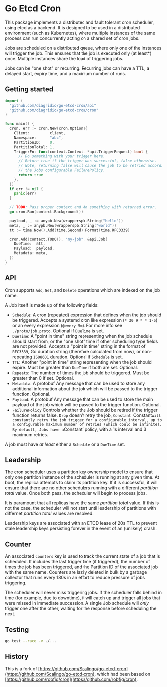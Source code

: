 # Go Etcd Cron

This package implements a distributed and fault tolerant cron scheduler, using etcd as a backend.
It is designed to be used in a distributed environment (such as Kubernetes), where multiple instances of the same process can run concurrently acting on a shared set of cron jobs.

Jobs are scheduled on a distributed queue, where only one of the instances will trigger the job.
This ensures that the job is executed only (at least*) once.
Multiple instances share the load of triggering jobs.

Jobs can be "one shot" or recurring.
Recurring jobs can have a TTL, a delayed start, expiry time, and a maximum number of runs.

## Getting started

```go
import (
  "github.com/diagridio/go-etcd-cron/api"
  "github.com/diagridio/go-etcd-cron/cron"
)

func main() {
  cron, err := cron.New(cron.Options{
    Client:         client,
    Namespace:      "abc",
    PartitionID:    0,
    PartitionTotal: 1,
    TriggerFn: func(context.Context, *api.TriggerRequest) bool {
      // Do something with your trigger here.
      // Return true if the trigger was successful, false otherwise.
      // Note, returning false will cause the job to be retried according to
      // the Jobs configurable FailurePolicy.
      return true
    },
  })
  if err != nil {
    panic(err)
  }

  // TODO: Pass proper context and do something with returned error.
  go cron.Run(context.Background())

  payload, _ := anypb.New(wrapperspb.String("hello"))
  meta, _ := anypb.New(wrapperspb.String("world"))
  tt := time.Now().Add(time.Second).Format(time.RFC3339)

  cron.Add(context.TODO(), "my-job", &api.Job{
    DueTime:  &tt,
    Payload:  payload,
    Metadata: meta,
  })
}
```

## API

Cron supports `Add`, `Get`, and `Delete` operations which are indexed on the job name.

A Job itself is made up of the following fields:

- `Schedule`: A cron (repeated) expression that defines when the job should be triggered.
  Accepts a systemd cron like expression (`* 30 9 * * 1-5`) or an every expression (`@every 5m`). For more info see `./proto/job.proto`. Optional if `DueTime` is set.
- `DueTime`: A "point in time" string representing when the job schedule should start from, or the "one shot" time if other scheduling type fields are not provided.
  Accepts a "point in time" string in the format of `RFC3339`, Go duration string (therefore calculated from now), or non-repeating `ISO8601` duration.
  Optional if `Schedule` is set.
- `TTL`: Another "point in time" string representing when the job should expire.
  Must be greater than `DueTime` if both are set.
  Optional.
- `Repeats`: The number of times the job should be triggered. Must be greater than 0 if set.
  Optional.
- `Metadata`: A protobuf Any message that can be used to store any additional information about the job which will be passed to the trigger function.
  Optional.
- `Payload`: A protobuf Any message that can be used to store the main payload of the job which will be passed to the trigger function.
  Optional.
- `FailurePolicy` Controls whether the Job should be retired if the trigger
  function returns false. `Drop` doesn't retry the job, `Constant `Constant` will
  constantly retry the job trigger for a configurable interval, up to a configurable
  maximum number of retries (which could be infinite). By default, Jobs have a
  `Constant` policy, with a 1s interval and 3 maximum retries.

A job must have *at least* either a `Schedule` or a `DueTime` set.

## Leadership

The cron scheduler uses a partition key ownership model to ensure that only one partition instance of the scheduler is running at any given time.
At boot, the replica attempts to claim its partition key.
If it is successful, it will ensure that there are no other schedulers running with a different _partition total_ value.
Once both pass, the scheduler will begin to process jobs.

It is paramount that all replicas have the same _partition total_ value.
If this is not the case, the scheduler will not start until leadership of partitions with differnet _partition total_ values are resolved.

Leadership keys are associated with an ETCD lease of 20s TTL to prevent stale leadership keys persisting forever in the event of an (unlikely) crash.

## Counter

An associated `counters` key is used to track the current state of a job that is scheduled.
It includes the last trigger time (if triggered), the number of times the job has been triggered, and the Partition ID of the associated job with the same name.
Counters are lazily deleted in bulk by a garbage collector that runs every 180s in an effort to reduce pressure of jobs triggering.

The scheduler will never miss triggering jobs.
If the scheduler falls behind in time (for example, due to downtime), it will catch up and trigger all jobs that were missed in immediate succession.
A single Job schedule will _only_ trigger one after the other, waiting for the response before scheduling the next.

## Testing

```bash
go test --race -v ./...
```

## History

This is a fork of [https://github.com/Scalingo/go-etcd-cron](https://github.com/Scalingo/go-etcd-cron), which had been based on [https://github.com/robfig/cron](https://github.com/robfig/cron).
